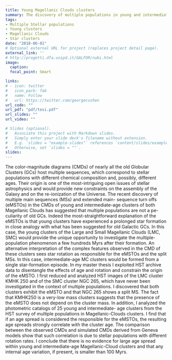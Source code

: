 ```yaml
---
title: Young Magellanic Clouds clusters
summary: The discovery of multiple populations in young and intermediate-age clusters has been one of the major findings in the field of stellar populations of the last decade. 
tags:
- Multiple Stellar populations
- Young clusters
- Magellanic Clouds
- Star clusters
date: "2018-06-01"
# Optional external URL for project (replaces project detail page).
external_link: ''
# http://progetti.dfa.unipd.it/GALFOR/nubi.html
image:
  caption: 
  focal_point: Smart

links:
# - icon: twitter
#   icon_pack: fab
#   name: Follow
#   url: https://twitter.com/georgecushen
url_code: ""
url_pdf: "pdf/tesi.pdf"
url_slides: ""
url_video: ""

# Slides (optional).
#   Associate this project with Markdown slides.
#   Simply enter your slide deck's filename without extension.
#   E.g. `slides = "example-slides"` references `content/slides/example-slides.md`.
#   Otherwise, set `slides = ""`.
slides: 
---
```


The color-magnitude diagrams (CMDs) of nearly all the old Globular Clusters
(GCs) host multiple sequences, which correspond to stellar populations with different chemical composition and, possibly, different ages. Their origin is one of the most-intriguing open issues of stellar astrophysics and would provide new constraints on the assembly of the Galaxy and on the re-ionization of the Universe.
The recent discovery of multiple main sequences (MSs) and extended main-
sequence turn offs (eMSTOs) in the CMDs of young and intermediate-age clusters
of both Magellanic Clouds has suggested that multiple populations are not a pe-
culiarity of old GCs. Indeed the most-straightforward explanation of the eMSTOs
is that young clusters have experienced a prolonged star formation in close analogy with what has been suggested for old Galactic GCs. In this case, the young clusters of the Large and Small Magellanic Clouds (LMC, SMC) would provide the unique opportunity to investigate the multiple-population phenomenon a few hundreds Myrs after their formation. An alternative interpretation of the complex features observed in the CMD of these clusters sees star rotation as responsible for the eMSTOs and the split MSs. In this case, intermediate-age MC clusters would be formed from a single star-formation episode.
In my master thesis I exploited HST archive data to disentangle the effects of age and rotation and constrain the origin of the eMSTO. I first reduced and analyzed HST images of the LMC cluster KMHK 250 and of the SMC cluster NGC 265, which have never been investigated in the context of multiple populations. I discovered that both clusters exhibit the eMSTO and that NGC 265 shows a split MS. The fact that KMHK250 is a very-low mass clusters suggests that the presence of the eMSTO does not depend on the cluster mass.
In addition, I analyzed the photometric catalogs of 25 young and intermediate-
age clusters from the HST survey of multiple populations in Magellanic-Clouds
clusters. I find that if an age spread is considered the responsible for the eMSTOs, the resulting age spreads strongly correlate with the cluster age. The comparison between the observed CMDs and simulated CMDs derived from Geneva models show that such correlation is due to stellar populations with different rotation rates.
I conclude that there is no evidence for large age spread within young and
intermediate-age Magellanic-Cloud clusters and that any internal age variation,
if present, is smaller than 100 Myrs.
